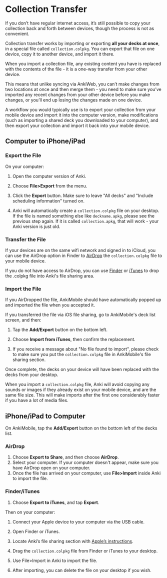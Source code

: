 # Collection Transfer

If you don’t have regular internet access, it’s still possible to copy
your collection back and forth between devices, though the process is
not as convenient.

Collection transfer works by importing or exporting **all your
decks at once**, in a special file called `collection.colpkg`.
You can export that file on one device, copy it to another device, and
import it there.

When you import a collection file, any existing content you have is
replaced with the contents of the file - it is a one-way transfer
from your other device.

This means that unlike syncing via AnkiWeb, you can’t make changes from
two locations at once and then merge them - you need to make sure you’ve
imported any recent changes from your other device before you make
changes, or you’ll end up losing the changes made on one device.

A workflow you would typically use is to export your collection
from your mobile device and import it into the computer version, make
modifications (such as importing a shared deck you downloaded to your
computer), and then export your collection and import it back into your
mobile device.

## Computer to iPhone/iPad

### Export the File

On your computer:

1. Open the computer version of Anki.

2. Choose **File>Export** from the menu.

3. Click the **Export​** button. Make sure to leave "All decks"
   and "Include scheduling information" turned on.

4. Anki will automatically create a `collection.colpkg` file on
   your desktop. If the file is named something else like
   `deckname.apkg`, please see the previous step again. If it
   is called `collection.apkg`, that will work - your Anki version
   is just old.

### Transfer the File

If your devices are on the same wifi network and signed in to iCloud, you can
use the AirDrop option in Finder to
[AirDrop](https://support.apple.com/en-au/HT204144) the `collection.colpkg` file
to your mobile device.

If you do not have access to AirDrop, you can use
[Finder](https://support.apple.com/en-us/HT210598) or
[iTunes](http://support.apple.com/kb/HT4094) to drop the .colpkg file into
Anki's file sharing area.

### Import the File

If you AirDropped the file, AnkiMobile should have automatically
popped up and imported the file when you accepted it.

If you transferred the file via iOS file sharing, go to AnkiMobile's
deck list screen, and then:

1. Tap the **Add/Export** button on the bottom left.

2. Choose **Import from iTunes**, then confirm the replacement.

3. If you receive a message about "No file found to import", please
   check to make sure you put the `collection.colpkg` file in AnkiMobile's
   file sharing section.

Once complete, the decks on your device will have been replaced with the
decks from your desktop.

When you import a `collection.colpkg` file, Anki will avoid
copying any sounds or images if they already exist on your mobile
device, and are the same file size. This will make imports after the
first one considerably faster if you have a lot of media files.

## iPhone/iPad to Computer

On AnkiMobile, tap the **Add/Export** button on the bottom left of
the decks list.

### AirDrop

1. Choose **Export to Share**, and then choose **AirDrop**.
2. Select your computer. If your computer doesn't appear, make
   sure you have AirDrop open on your computer.
3. Once the file has arrived on your computer, use **File>Import**
   inside Anki to import the file.

### Finder/iTunes

1. Choose **Export to iTunes**, and tap **Export**.

Then on your computer:

1. Connect your Apple device to your computer via the USB cable.

2. Open Finder or iTunes.

3. Locate Anki’s file sharing section with [Apple’s instructions](http://support.apple.com/kb/HT4094).

4. Drag the `collection.colpkg` file from Finder or iTunes to your
   desktop.

5. Use File>Import in Anki to import the file.

6. After importing, you can delete the file on your desktop if you
   wish.
